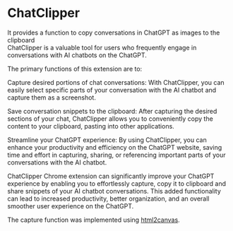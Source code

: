 # ChatClipper

It provides a function to copy conversations in ChatGPT as images to the clipboard  
ChatClipper is a valuable tool for users who frequently engage in conversations with AI chatbots on the ChatGPT.  
  
The primary functions of this extension are to:  
  
Capture desired portions of chat conversations: With ChatClipper, you can easily select specific parts of your conversation with the AI chatbot and capture them as a screenshot.  
  
Save conversation snippets to the clipboard: After capturing the desired sections of your chat, ChatClipper allows you to conveniently copy the content to your clipboard, pasting into other applications.  
  
Streamline your ChatGPT experience: By using ChatClipper, you can enhance your productivity and efficiency on the ChatGPT website, saving time and effort in capturing, sharing, or referencing important parts of your conversations with the AI chatbot.  
  
ChatClipper Chrome extension can significantly improve your ChatGPT experience by enabling you to effortlessly capture, copy it to clipboard and share snippets of your AI chatbot conversations. This added functionality can lead to increased productivity, better organization, and an overall smoother user experience on the ChatGPT.  
  
The capture function was implemented using [html2canvas](https://html2canvas.hertzen.com/).  
